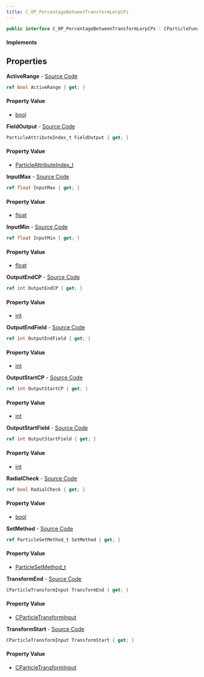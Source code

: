 ```yaml
---
title: C_OP_PercentageBetweenTransformLerpCPs
---
```


```csharp
public interface C_OP_PercentageBetweenTransformLerpCPs : CParticleFunctionOperator, CParticleFunction, ISchemaClass<CParticleFunction>, ISchemaClass<CParticleFunctionOperator>, ISchemaClass<C_OP_PercentageBetweenTransformLerpCPs>, ISchemaField, ISchemaClass, INativeHandle
```

#### Implements

## Properties

**ActiveRange** - [Source Code](https://github.com/swiftly-solution/swiftlys2/blob/master/managed/src/SwiftlyS2.Generated/Schemas/Interfaces/C_OP_PercentageBetweenTransformLerpCPs.cs#L36)

```csharp
ref bool ActiveRange { get; }
```

#### Property Value

- [bool](https://learn.microsoft.com/dotnet/api/system.boolean)

**FieldOutput** - [Source Code](https://github.com/swiftly-solution/swiftlys2/blob/master/managed/src/SwiftlyS2.Generated/Schemas/Interfaces/C_OP_PercentageBetweenTransformLerpCPs.cs#L16)

```csharp
ParticleAttributeIndex_t FieldOutput { get; }
```

#### Property Value

- [ParticleAttributeIndex_t](/docs/api/shared/schemadefinitions/particleattributeindex_t)

**InputMax** - [Source Code](https://github.com/swiftly-solution/swiftlys2/blob/master/managed/src/SwiftlyS2.Generated/Schemas/Interfaces/C_OP_PercentageBetweenTransformLerpCPs.cs#L20)

```csharp
ref float InputMax { get; }
```

#### Property Value

- [float](https://learn.microsoft.com/dotnet/api/system.single)

**InputMin** - [Source Code](https://github.com/swiftly-solution/swiftlys2/blob/master/managed/src/SwiftlyS2.Generated/Schemas/Interfaces/C_OP_PercentageBetweenTransformLerpCPs.cs#L18)

```csharp
ref float InputMin { get; }
```

#### Property Value

- [float](https://learn.microsoft.com/dotnet/api/system.single)

**OutputEndCP** - [Source Code](https://github.com/swiftly-solution/swiftlys2/blob/master/managed/src/SwiftlyS2.Generated/Schemas/Interfaces/C_OP_PercentageBetweenTransformLerpCPs.cs#L30)

```csharp
ref int OutputEndCP { get; }
```

#### Property Value

- [int](https://learn.microsoft.com/dotnet/api/system.int32)

**OutputEndField** - [Source Code](https://github.com/swiftly-solution/swiftlys2/blob/master/managed/src/SwiftlyS2.Generated/Schemas/Interfaces/C_OP_PercentageBetweenTransformLerpCPs.cs#L32)

```csharp
ref int OutputEndField { get; }
```

#### Property Value

- [int](https://learn.microsoft.com/dotnet/api/system.int32)

**OutputStartCP** - [Source Code](https://github.com/swiftly-solution/swiftlys2/blob/master/managed/src/SwiftlyS2.Generated/Schemas/Interfaces/C_OP_PercentageBetweenTransformLerpCPs.cs#L26)

```csharp
ref int OutputStartCP { get; }
```

#### Property Value

- [int](https://learn.microsoft.com/dotnet/api/system.int32)

**OutputStartField** - [Source Code](https://github.com/swiftly-solution/swiftlys2/blob/master/managed/src/SwiftlyS2.Generated/Schemas/Interfaces/C_OP_PercentageBetweenTransformLerpCPs.cs#L28)

```csharp
ref int OutputStartField { get; }
```

#### Property Value

- [int](https://learn.microsoft.com/dotnet/api/system.int32)

**RadialCheck** - [Source Code](https://github.com/swiftly-solution/swiftlys2/blob/master/managed/src/SwiftlyS2.Generated/Schemas/Interfaces/C_OP_PercentageBetweenTransformLerpCPs.cs#L38)

```csharp
ref bool RadialCheck { get; }
```

#### Property Value

- [bool](https://learn.microsoft.com/dotnet/api/system.boolean)

**SetMethod** - [Source Code](https://github.com/swiftly-solution/swiftlys2/blob/master/managed/src/SwiftlyS2.Generated/Schemas/Interfaces/C_OP_PercentageBetweenTransformLerpCPs.cs#L34)

```csharp
ref ParticleSetMethod_t SetMethod { get; }
```

#### Property Value

- [ParticleSetMethod_t](/docs/api/shared/schemadefinitions/particlesetmethod_t)

**TransformEnd** - [Source Code](https://github.com/swiftly-solution/swiftlys2/blob/master/managed/src/SwiftlyS2.Generated/Schemas/Interfaces/C_OP_PercentageBetweenTransformLerpCPs.cs#L24)

```csharp
CParticleTransformInput TransformEnd { get; }
```

#### Property Value

- [CParticleTransformInput](/docs/api/shared/schemadefinitions/cparticletransforminput)

**TransformStart** - [Source Code](https://github.com/swiftly-solution/swiftlys2/blob/master/managed/src/SwiftlyS2.Generated/Schemas/Interfaces/C_OP_PercentageBetweenTransformLerpCPs.cs#L22)

```csharp
CParticleTransformInput TransformStart { get; }
```

#### Property Value

- [CParticleTransformInput](/docs/api/shared/schemadefinitions/cparticletransforminput)

